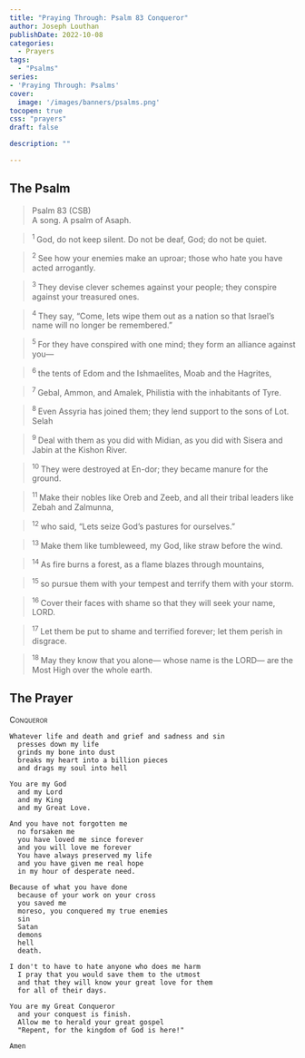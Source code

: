 ```yaml
---
title: "Praying Through: Psalm 83 Conqueror"
author: Joseph Louthan
publishDate: 2022-10-08
categories:
  - Prayers
tags:
  - "Psalms"
series:
- 'Praying Through: Psalms'
cover:
  image: '/images/banners/psalms.png'
tocopen: true
css: "prayers"
draft: false

description: ""

---
```

## The Psalm

>Psalm 83 (CSB)  
> A song. A psalm of Asaph. 

><sup> 1 </sup> God, do not keep silent. Do not be deaf, God; do not be quiet. 

><sup> 2 </sup> See how your enemies make an uproar; those who hate you have acted arrogantly. 

><sup> 3 </sup> They devise clever schemes against your people; they conspire against your treasured ones. 

><sup> 4 </sup> They say, “Come, lets wipe them out as a nation so that Israel’s name will no longer be remembered.” 

><sup> 5 </sup> For they have conspired with one mind; they form an alliance against you— 

><sup> 6 </sup> the tents of Edom and the Ishmaelites, Moab and the Hagrites, 

><sup> 7 </sup> Gebal, Ammon, and Amalek, Philistia with the inhabitants of Tyre. 

><sup> 8 </sup> Even Assyria has joined them; they lend support to the sons of Lot. Selah 

><sup> 9 </sup> Deal with them as you did with Midian, as you did with Sisera and Jabin at the Kishon River. 

><sup> 10 </sup> They were destroyed at En-dor; they became manure for the ground. 

><sup> 11 </sup> Make their nobles like Oreb and Zeeb, and all their tribal leaders like Zebah and Zalmunna, 

><sup> 12 </sup> who said, “Lets seize God’s pastures for ourselves.” 

><sup> 13 </sup> Make them like tumbleweed, my God, like straw before the wind. 

><sup> 14 </sup> As fire burns a forest, as a flame blazes through mountains, 

><sup> 15 </sup> so pursue them with your tempest and terrify them with your storm. 

><sup> 16 </sup> Cover their faces with shame so that they will seek your name, LORD. 

><sup> 17 </sup> Let them be put to shame and terrified forever; let them perish in disgrace. 

><sup> 18 </sup> May they know that you alone— whose name is the LORD— are the Most High over the whole earth.

## The Prayer

<div style="font-variant: small-caps;">
Conqueror
</div>

```text
Whatever life and death and grief and sadness and sin
  presses down my life
  grinds my bone into dust
  breaks my heart into a billion pieces
  and drags my soul into hell

You are my God
  and my Lord
  and my King
  and my Great Love.

And you have not forgotten me
  no forsaken me
  you have loved me since forever
  and you will love me forever
  You have always preserved my life
  and you have given me real hope
  in my hour of desperate need.

Because of what you have done
  because of your work on your cross
  you saved me
  moreso, you conquered my true enemies
  sin
  Satan
  demons
  hell
  death.

I don't to have to hate anyone who does me harm
  I pray that you would save them to the utmost
  and that they will know your great love for them
  for all of their days.

You are my Great Conqueror
  and your conquest is finish.
  Allow me to herald your great gospel
  "Repent, for the kingdom of God is here!"

Amen
```

